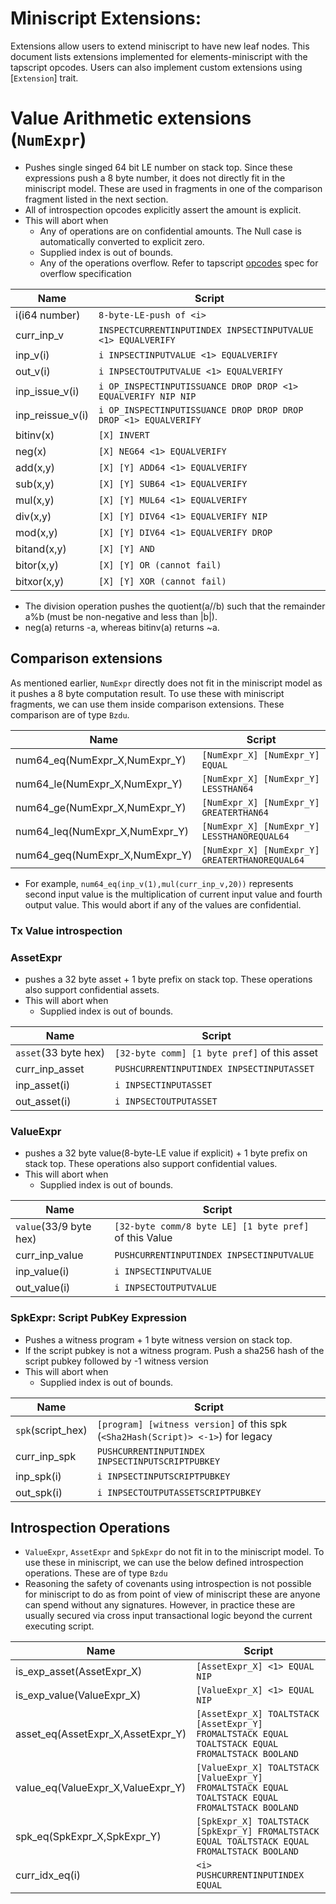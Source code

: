 # Miniscript Extensions:

Extensions allow users to extend miniscript to have new leaf nodes. This document lists
extensions implemented for elements-miniscript with the tapscript opcodes. Users can
also implement custom extensions using [`Extension`] trait.

# Value Arithmetic extensions (`NumExpr`)

- Pushes single singed 64 bit LE number on stack top. Since these expressions push a 8 byte number, it does not directly
fit in the miniscript model. These are used in fragments in one of the comparison fragment listed in the next section.
- All of introspection opcodes explicitly assert the amount is explicit.
- This will abort when
    - Any of operations are on confidential amounts. The Null case is automatically converted to explicit zero.
    - Supplied index is out of bounds.
    - Any of the operations overflow. Refer to tapscript [opcodes](https://github.com/ElementsProject/elements/blob/master/doc/tapscript_opcodes.md) spec for overflow specification

Name                    | Script
---                     | ---
i(i64 number)           | `8-byte-LE-push of <i>`
curr_inp_v              | `INSPECTCURRENTINPUTINDEX INPSECTINPUTVALUE <1> EQUALVERIFY`
inp_v(i)                | `i INPSECTINPUTVALUE <1> EQUALVERIFY`
out_v(i)                | `i INPSECTOUTPUTVALUE <1> EQUALVERIFY`
inp_issue_v(i)          | `i OP_INSPECTINPUTISSUANCE DROP DROP <1> EQUALVERIFY NIP NIP`
inp_reissue_v(i)        | `i OP_INSPECTINPUTISSUANCE DROP DROP DROP DROP <1> EQUALVERIFY`
bitinv(x)               | `[X] INVERT`
neg(x)                  | `[X] NEG64 <1> EQUALVERIFY`
add(x,y)                | `[X] [Y] ADD64 <1> EQUALVERIFY`
sub(x,y)                | `[X] [Y] SUB64 <1> EQUALVERIFY`
mul(x,y)                | `[X] [Y] MUL64 <1> EQUALVERIFY`
div(x,y)                | `[X] [Y] DIV64 <1> EQUALVERIFY NIP`
mod(x,y)                | `[X] [Y] DIV64 <1> EQUALVERIFY DROP`
bitand(x,y)             | `[X] [Y] AND`
bitor(x,y)              | `[X] [Y] OR (cannot fail)`
bitxor(x,y)             | `[X] [Y] XOR (cannot fail)`


- The division operation pushes the quotient(a//b) such that the remainder a%b (must be non-negative and less than |b|).
- neg(a) returns -a, whereas bitinv(a) returns ~a.

## Comparison extensions

As mentioned earlier, `NumExpr` directly does not fit in the miniscript model as it pushes a 8 byte computation result.
To use these with miniscript fragments, we can use them inside comparison extensions. These comparison are of type `Bzdu`.

Name                                    | Script
---                                     | ---
num64_eq(NumExpr_X,NumExpr_Y)           | `[NumExpr_X] [NumExpr_Y] EQUAL`
num64_le(NumExpr_X,NumExpr_Y)           | `[NumExpr_X] [NumExpr_Y] LESSTHAN64`
num64_ge(NumExpr_X,NumExpr_Y)           | `[NumExpr_X] [NumExpr_Y] GREATERTHAN64`
num64_leq(NumExpr_X,NumExpr_Y)          | `[NumExpr_X] [NumExpr_Y] LESSTHANOREQUAL64`
num64_geq(NumExpr_X,NumExpr_Y)          | `[NumExpr_X] [NumExpr_Y] GREATERTHANOREQUAL64`

- For example, `num64_eq(inp_v(1),mul(curr_inp_v,20))` represents second input value is the multiplication of
current input value and fourth output value. This would abort if any of the values are confidential.

### Tx Value introspection

### AssetExpr

- pushes a 32 byte asset + 1 byte prefix on stack top. These operations also support confidential assets.
- This will abort when
     - Supplied index is out of bounds.

Name                    | Script
---                     | ---
`asset`(33 byte hex)    | `[32-byte comm] [1 byte pref]` of this asset
curr_inp_asset          | `PUSHCURRENTINPUTINDEX INPSECTINPUTASSET`
inp_asset(i)            | `i INPSECTINPUTASSET`
out_asset(i)            | `i INPSECTOUTPUTASSET`

### ValueExpr

- pushes a 32 byte value(8-byte-LE value if explicit)  + 1 byte prefix on stack top. These operations also support confidential values.
- This will abort when
     - Supplied index is out of bounds.

Name                    | Script
---                     | ---
`value`(33/9 byte hex)  | `[32-byte comm/8 byte LE] [1 byte pref]` of this Value
curr_inp_value          | `PUSHCURRENTINPUTINDEX INPSECTINPUTVALUE`
inp_value(i)            | `i INPSECTINPUTVALUE`
out_value(i)            | `i INPSECTOUTPUTVALUE`

### SpkExpr: Script PubKey Expression

- Pushes a witness program + 1 byte witness version on stack top.
- If the script pubkey is not a witness program. Push a sha256 hash of the script pubkey followed by -1 witness version
- This will abort when
    - Supplied index is out of bounds.

Name                    | Script
---                     | ---
`spk`(script_hex)       | `[program] [witness version]` of this spk (`<Sha2Hash(Script)> <-1>`) for legacy
curr_inp_spk            | `PUSHCURRENTINPUTINDEX INPSECTINPUTSCRIPTPUBKEY`
inp_spk(i)              | `i INPSECTINPUTSCRIPTPUBKEY`
out_spk(i)              | `i INPSECTOUTPUTASSETSCRIPTPUBKEY`

## Introspection Operations

- `ValueExpr`, `AssetExpr` and `SpkExpr` do not fit in to the miniscript model. To use these
in miniscript, we can use the below defined introspection operations. These are of type `Bzdu`
- Reasoning the safety of covenants using introspection is not possible for miniscript to do as
from point of view of miniscript these are anyone can spend without any signatures. However, in
practice these are usually secured via cross input transactional logic beyond the current executing script.

Name                                    | Script
---                                     | ---
is_exp_asset(AssetExpr_X)               | `[AssetExpr_X] <1> EQUAL NIP`
is_exp_value(ValueExpr_X)               | `[ValueExpr_X] <1> EQUAL NIP`
asset_eq(AssetExpr_X,AssetExpr_Y)       | `[AssetExpr_X] TOALTSTACK [AssetExpr_Y] FROMALTSTACK EQUAL TOALTSTACK EQUAL FROMALTSTACK BOOLAND`
value_eq(ValueExpr_X,ValueExpr_Y)       | `[ValueExpr_X] TOALTSTACK [ValueExpr_Y] FROMALTSTACK EQUAL TOALTSTACK EQUAL FROMALTSTACK BOOLAND`
spk_eq(SpkExpr_X,SpkExpr_Y)             | `[SpkExpr_X] TOALTSTACK [SpkExpr_Y] FROMALTSTACK EQUAL TOALTSTACK EQUAL FROMALTSTACK BOOLAND`
curr_idx_eq(i)                          | `<i> PUSHCURRENTINPUTINDEX EQUAL`